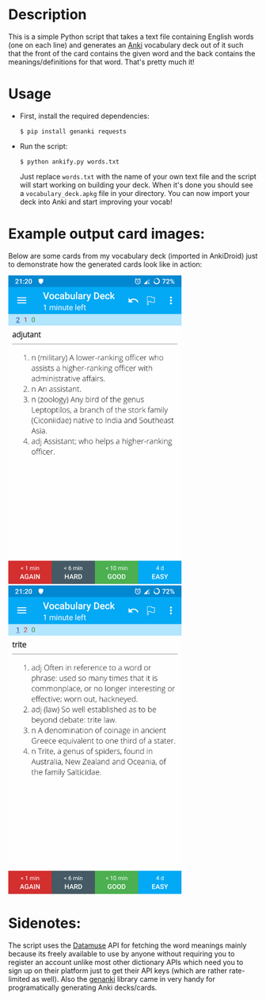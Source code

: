 # Description
This is a simple Python script that takes a text file containing English words (one on each line) and generates an [Anki](https://apps.ankiweb.net/) 
vocabulary deck out of it such that the front of the card contains the given word and the back contains the meanings/definitions for that word.
That's pretty much it!

# Usage
+ First, install the required dependencies:

	```
	$ pip install genanki requests
	```

+ Run the script:
	
	```
	$ python ankify.py words.txt
	```
	Just replace `words.txt` with the name of your own text file and the script will start working on building your deck. When it's 
	done you should see a `vocabulary_deck.apkg` file in your directory. You can now import your deck into Anki and start improving your vocab!

# Example output card images:
Below are some cards from my vocabulary deck (imported in AnkiDroid) just to demonstrate how the generated cards look like in action:

<p align="left">
  <img src="/images/img1.png" width="350" alt="example-card-1"/>
  <img src="/images/img2.png" width="350" alt="example-card-2"/>
</p>

# Sidenotes:
The script uses the [Datamuse](https://www.datamuse.com/api/) API for fetching the word meanings mainly because its freely available 
to use by anyone without requiring you to register an account unlike most other dictionary APIs which need you to sign up on their platform
just to get their API keys (which are rather rate-limited as well). Also the [genanki](https://github.com/kerrickstaley/genanki) library came in
very handy for programatically generating Anki decks/cards.
